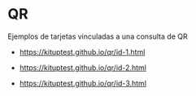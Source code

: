 # QR

Ejemplos de tarjetas vinculadas a una consulta de QR

- https://kituptest.github.io/qr/id-1.html

- https://kituptest.github.io/qr/id-2.html

- https://kituptest.github.io/qr/id-3.html

